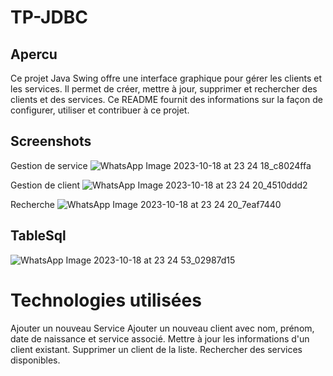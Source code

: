 
# TP-JDBC 

## Apercu
Ce projet Java Swing offre une interface graphique pour gérer les clients et les services. Il permet de créer, mettre à jour, supprimer et rechercher des clients et des services. Ce README fournit des informations sur la façon de configurer, utiliser et contribuer à ce projet.

## Screenshots

 Gestion de service
 ![WhatsApp Image 2023-10-18 at 23 24 18_c8024ffa](https://github.com/mohamedmabsout/TP-JDBC/assets/147514368/d6f7bf8a-4bf9-447e-8a2c-bec2d8c4e3d7)

 Gestion de client
 ![WhatsApp Image 2023-10-18 at 23 24 20_4510ddd2](https://github.com/mohamedmabsout/TP-JDBC/assets/147514368/c133d517-7dd4-4392-9d68-f333e7a62540)

 Recherche
 ![WhatsApp Image 2023-10-18 at 23 24 20_7eaf7440](https://github.com/mohamedmabsout/TP-JDBC/assets/147514368/6cf91934-c5ad-4e5e-9b48-036883dc1f6e)

## TableSql

![WhatsApp Image 2023-10-18 at 23 24 53_02987d15](https://github.com/mohamedmabsout/TP-JDBC/assets/147514368/02f20374-1aed-45fa-adda-1f87b1aa43d9)

# Technologies utilisées
   Ajouter un nouveau Service
   Ajouter un nouveau client avec nom, prénom, date de naissance et service associé.
   Mettre à jour les informations d'un client existant.
   Supprimer un client de la liste.
   Rechercher des services disponibles.
